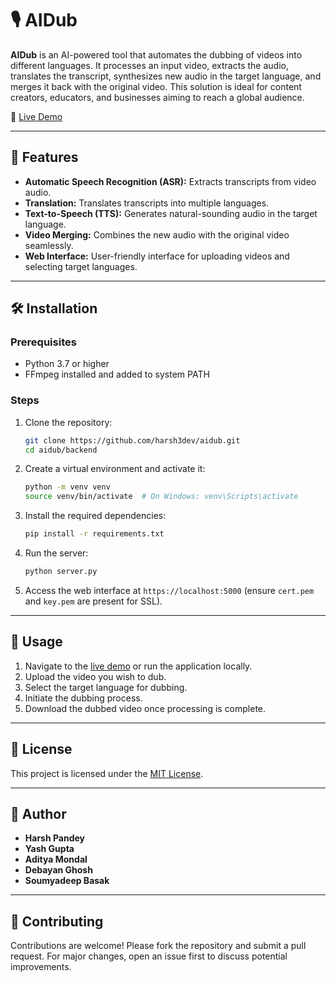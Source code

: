 # 🎙️ AIDub

**AIDub** is an AI-powered tool that automates the dubbing of videos into different languages. It processes an input video, extracts the audio, translates the transcript, synthesizes new audio in the target language, and merges it back with the original video. This solution is ideal for content creators, educators, and businesses aiming to reach a global audience.

🔗 [Live Demo](https://aidub.vercel.app)

---

## 🚀 Features

- **Automatic Speech Recognition (ASR):** Extracts transcripts from video audio.
- **Translation:** Translates transcripts into multiple languages.
- **Text-to-Speech (TTS):** Generates natural-sounding audio in the target language.
- **Video Merging:** Combines the new audio with the original video seamlessly.
- **Web Interface:** User-friendly interface for uploading videos and selecting target languages.

---

## 🛠️ Installation

### Prerequisites

- Python 3.7 or higher
- FFmpeg installed and added to system PATH

### Steps

1. Clone the repository:
   ```bash
   git clone https://github.com/harsh3dev/aidub.git
   cd aidub/backend
   ```

2. Create a virtual environment and activate it:
   ```bash
   python -m venv venv
   source venv/bin/activate  # On Windows: venv\Scripts\activate
   ```

3. Install the required dependencies:
   ```bash
   pip install -r requirements.txt
   ```

4. Run the server:
   ```bash
   python server.py
   ```

5. Access the web interface at `https://localhost:5000` (ensure `cert.pem` and `key.pem` are present for SSL).

---

## 🧪 Usage

1. Navigate to the [live demo](https://aidub.vercel.app) or run the application locally.
2. Upload the video you wish to dub.
3. Select the target language for dubbing.
4. Initiate the dubbing process.
5. Download the dubbed video once processing is complete.

---

## 📄 License

This project is licensed under the [MIT License](LICENSE).

---

## 👤 Author

- **Harsh Pandey**
- **Yash Gupta**
- **Aditya Mondal**
- **Debayan Ghosh**
- **Soumyadeep Basak**

---

## 🤝 Contributing

Contributions are welcome! Please fork the repository and submit a pull request. For major changes, open an issue first to discuss potential improvements.

